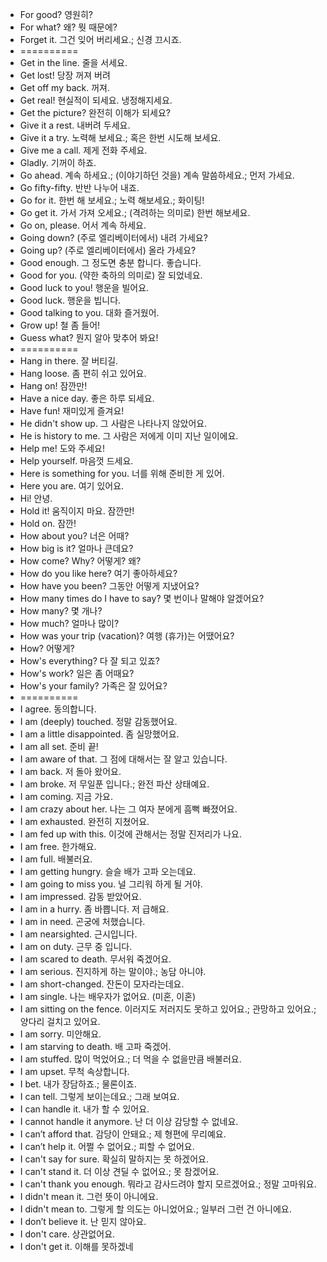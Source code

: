 * For good? 영원히?
* For what? 왜? 뭣 때문에?
* Forget it. 그건 잊어 버리세요.; 신경 끄시죠.
* ==========
* Get in the line. 줄을 서세요.
* Get lost! 당장 꺼져 버려
* Get off my back. 꺼져.
* Get real! 현실적이 되세요. 냉정해지세요.
* Get the picture? 완전히 이해가 되세요?
* Give it a rest. 내버려 두세요.
* Give it a try. 노력해 보세요.; 혹은 한번 시도해 보세요.
* Give me a call. 제게 전화 주세요.
* Gladly. 기꺼이 하죠.
* Go ahead. 계속 하세요.; (이야기하던 것을) 계속 말씀하세요.; 먼저 가세요.
* Go fifty-fifty. 반반 나누어 내죠.
* Go for it. 한번 해 보세요.; 노력 해보세요.; 화이팅!
* Go get it. 가서 가져 오세요.; (격려하는 의미로) 한번 해보세요.
* Go on, please. 어서 계속 하세요.
* Going down? (주로 엘리베이터에서) 내려 가세요?
* Going up? (주로 엘리베이터에서) 올라 가세요?
* Good enough. 그 정도면 충분 합니다. 좋습니다.
* Good for you. (약한 축하의 의미로) 잘 되었네요.
* Good luck to you! 행운을 빌어요.
* Good luck. 행운을 빕니다.
* Good talking to you. 대화 즐거웠어.
* Grow up! 철 좀 들어!
* Guess what? 뭔지 알아 맞추어 봐요!
* ==========
* Hang in there. 잘 버티길.
* Hang loose. 좀 편히 쉬고 있어요.
* Hang on! 잠깐만!
* Have a nice day. 좋은 하루 되세요.
* Have fun! 재미있게 즐겨요!
* He didn't show up. 그 사람은 나타나지 않았어요.
* He is history to me. 그 사람은 저에게 이미 지난 일이에요.
* Help me! 도와 주세요!
* Help yourself. 마음껏 드세요.
* Here is something for you. 너를 위해 준비한 게 있어.
* Here you are. 여기 있어요.
* Hi! 안녕.
* Hold it! 움직이지 마요. 잠깐만!
* Hold on. 잠깐!
* How about you? 너은 어때?
* How big is it? 얼마나 큰데요?
* How come? Why? 어떻게? 왜?
* How do you like here? 여기 좋아하세요?
* How have you been? 그동안 어떻게 지냈어요?
* How many times do I have to say? 몇 번이나 말해야 알겠어요?
* How many? 몇 개나?
* How much? 얼마나 많이?
* How was your trip (vacation)? 여행 (휴가)는 어땠어요?
* How? 어떻게?
* How's everything? 다 잘 되고 있죠?
* How's work? 일은 좀 어때요?
* How's your family? 가족은 잘 있어요?
* ==========
* I agree. 동의합니다.
* I am (deeply) touched. 정말 감동했어요.
* I am a little disappointed. 좀 실망했어요.
* I am all set. 준비 끝!
* I am aware of that. 그 점에 대해서는 잘 알고 있습니다.
* I am back. 저 돌아 왔어요.
* I am broke. 저 무일푼 입니다.; 완전 파산 상태예요.
* I am coming. 지금 가요.
* I am crazy about her. 나는 그 여자 분에게 흠뻑 빠졌어요.
* I am exhausted. 완전히 지쳤어요.
* I am fed up with this. 이것에 관해서는 정말 진저리가 나요.
* I am free. 한가해요.
* I am full. 배불러요.
* I am getting hungry. 슬슬 배가 고파 오는데요.
* I am going to miss you. 널 그리워 하게 될 거야.
* I am impressed. 감동 받았어요.
* I am in a hurry. 좀 바쁩니다. 저 급해요.
* I am in need. 곤궁에 처했습니다.
* I am nearsighted. 근시입니다.
* I am on duty. 근무 중 입니다.
* I am scared to death. 무서워 죽겠어요.
* I am serious. 진지하게 하는 말이야.; 농담 아니야.
* I am short-changed. 잔돈이 모자라는데요.
* I am single. 나는 배우자가 없어요. (미혼, 이혼)
* I am sitting on the fence. 이러지도 저러지도 못하고 있어요.; 관망하고 있어요.; 양다리 걸치고 있어요.
* I am sorry. 미안해요.
* I am starving to death. 배 고파 죽겠어.
* I am stuffed. 많이 먹었어요.; 더 먹을 수 없을만큼 배불러요.
* I am upset. 무척 속상합니다.
* I bet. 내가 장담하죠.; 물론이죠.
* I can tell. 그렇게 보이는데요.; 그래 보여요.
* I can handle it. 내가 할 수 있어요.
* I cannot handle it anymore. 난 더 이상 감당할 수 없네요.
* I can’t afford that. 감당이 안돼요.; 제 형편에 무리예요.
* I can’t help it. 어쩔 수 없어요.; 피할 수 없어요.
* I can't say for sure. 확실히 말하지는 못 하겠어요.
* I can't stand it. 더 이상 견딜 수 없어요.; 못 참겠어요.
* I can't thank you enough. 뭐라고 감사드려야 할지 모르겠어요.; 정말 고마워요.
* I didn't mean it. 그런 뜻이 아니에요.
* I didn't mean to. 그렇게 할 의도는 아니었어요.; 일부러 그런 건 아니에요.
* I don’t believe it. 난 믿지 않아요.
* I don't care. 상관없어요.
* I don't get it. 이해를 못하겠네
